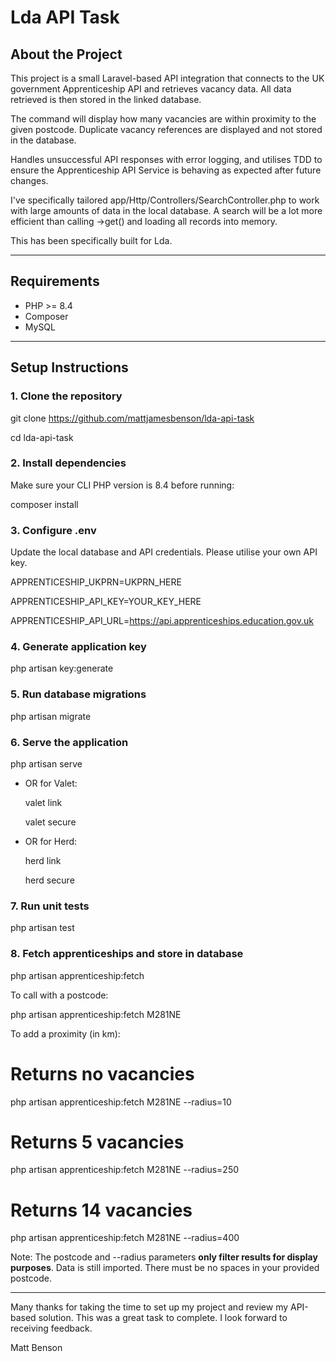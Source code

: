 # Lda API Task

## About the Project

This project is a small Laravel-based API integration that connects to the UK government Apprenticeship API and retrieves vacancy data. All data retrieved is then stored in the linked database.

The command will display how many vacancies are within proximity to the given postcode. Duplicate vacancy references are displayed and not stored in the database.

Handles unsuccessful API responses with error logging, and utilises TDD to ensure the Apprenticeship API Service is behaving as expected after future changes.

I've specifically tailored app/Http/Controllers/SearchController.php to work with large amounts of data in the local database. A search will be a lot more efficient than calling ->get() and loading all records into memory.

This has been specifically built for Lda.

---

## Requirements

- PHP >= 8.4
- Composer
- MySQL

---

## Setup Instructions

### 1. Clone the repository

git clone https://github.com/mattjamesbenson/lda-api-task

cd lda-api-task

### 2. Install dependencies

Make sure your CLI PHP version is 8.4 before running:

composer install

### 3. Configure .env

Update the local database and API credentials. Please utilise your own API key.

APPRENTICESHIP_UKPRN=UKPRN_HERE

APPRENTICESHIP_API_KEY=YOUR_KEY_HERE

APPRENTICESHIP_API_URL=https://api.apprenticeships.education.gov.uk

### 4. Generate application key

php artisan key:generate

### 5. Run database migrations

php artisan migrate

### 6. Serve the application

php artisan serve

- OR for Valet:

  valet link

  valet secure

- OR for Herd:

  herd link
  
  herd secure

### 7. Run unit tests

php artisan test

### 8. Fetch apprenticeships and store in database

php artisan apprenticeship:fetch

To call with a postcode:

php artisan apprenticeship:fetch M281NE

To add a proximity (in km):

# Returns no vacancies
php artisan apprenticeship:fetch M281NE --radius=10

# Returns 5 vacancies
php artisan apprenticeship:fetch M281NE --radius=250

# Returns 14 vacancies
php artisan apprenticeship:fetch M281NE --radius=400

Note: The postcode and --radius parameters **only filter results for display purposes**. Data is still imported. There must be no spaces in your provided postcode.

---

Many thanks for taking the time to set up my project and review my API-based solution. This was a great task to complete. I look forward to receiving feedback.

Matt Benson
